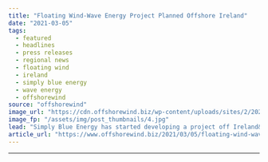 ```yaml
---
title: "Floating Wind-Wave Energy Project Planned Offshore Ireland"
date: "2021-03-05"
tags: 
  - featured
  - headlines
  - press releases
  - regional news
  - floating wind
  - ireland
  - simply blue energy
  - wave energy
  - offshorewind
source: "offshorewind"
image_url: "https://cdn.offshorewind.biz/wp-content/uploads/sites/2/2021/03/05092004/Floating-Wind-Wave-Hybrid-Planned-Offshore-Ireland.jpg"
image_fp: "/assets/img/post_thumbnails/4.jpg"
lead: "Simply Blue Energy has started developing a project off Ireland&#8217;s west coast that will"
article_url: "https://www.offshorewind.biz/2021/03/05/floating-wind-wave-energy-project-planned-offshore-ireland/"
---
```


---
